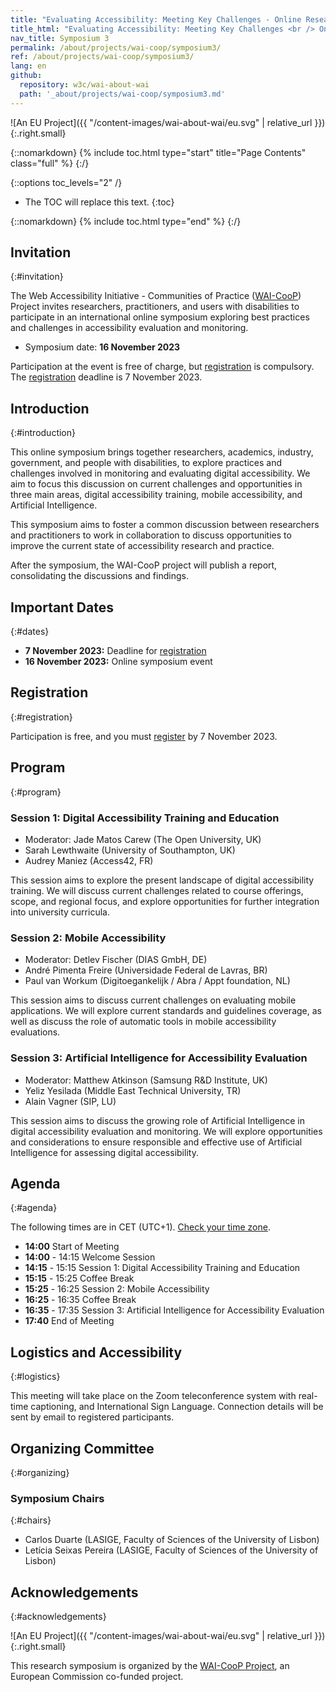 ```yaml
---
title: "Evaluating Accessibility: Meeting Key Challenges - Online Research Symposium, 16 November 2023"
title_html: "Evaluating Accessibility: Meeting Key Challenges <br /> Online Research Symposium, 16 November 2023"
nav_title: Symposium 3
permalink: /about/projects/wai-coop/symposium3/
ref: /about/projects/wai-coop/symposium3/
lang: en
github:
  repository: w3c/wai-about-wai
  path: '_about/projects/wai-coop/symposium3.md'
---
```


![An EU Project]({{ "/content-images/wai-about-wai/eu.svg" | relative_url }}){:.right.small}

{::nomarkdown}
{% include toc.html type="start" title="Page Contents" class="full" %}
{:/}

{::options toc_levels="2" /}
-   The TOC will replace this text.
{:toc}


{::nomarkdown}
{% include toc.html type="end" %}
{:/}

## Invitation
{:#invitation}

The Web Accessibility Initiative - Communities of Practice ([WAI-CooP](https://www.w3.org/WAI/about/projects/wai-coop/)) Project invites researchers, practitioners, and users with disabilities to participate in an international online symposium exploring best practices and challenges in accessibility evaluation and monitoring.

- Symposium date: **16 November 2023**

Participation at the event is free of charge, but [registration](https://www.w3.org/2002/09/wbs/1/WAI-CooP_symposium3/) is compulsory. The [registration](https://www.w3.org/2002/09/wbs/1/WAI-CooP_symposium3/) deadline is 7 November 2023. 

## Introduction
{:#introduction}

This online symposium brings together researchers, academics, industry, government, and people with disabilities, to explore practices and challenges involved in monitoring and evaluating digital accessibility. We aim to focus this discussion on current challenges and opportunities in three main areas, digital accessibility training, mobile accessibility, and Artificial Intelligence. 

This symposium aims to foster a common discussion between researchers and practitioners to work in collaboration to discuss opportunities to improve the current state of accessibility research and practice.

After the symposium, the WAI-CooP project will publish a report, consolidating the discussions and findings. 


## Important Dates
{:#dates}

-	**7 November 2023:** Deadline for [registration](https://www.w3.org/2002/09/wbs/1/WAI-CooP_symposium3/)
-	**16 November 2023:** Online symposium event

## Registration
{:#registration}

Participation is free, and you must [register](https://www.w3.org/2002/09/wbs/1/WAI-CooP_symposium3/) by 7 November 2023.


## Program
{:#program}

### Session 1: Digital Accessibility Training and Education
- Moderator: Jade Matos Carew (The Open University, UK)
- Sarah Lewthwaite (University of Southampton, UK)
- Audrey Maniez (Access42, FR)

This session aims to explore the present landscape of digital accessibility training. We will discuss current challenges related to course offerings, scope, and regional focus, and explore opportunities for further integration into university curricula. 

### Session 2: Mobile Accessibility
- Moderator: Detlev Fischer (DIAS GmbH, DE)
- André Pimenta Freire (Universidade Federal de Lavras, BR)
- Paul van Workum (Digitoegankelijk / Abra / Appt foundation, NL)

This session aims to discuss current challenges on evaluating mobile applications. We will explore current standards and guidelines coverage, as well as discuss the role of automatic tools in mobile accessibility evaluations.

### Session 3: Artificial Intelligence for Accessibility Evaluation
- Moderator: Matthew Atkinson (Samsung R&D Institute, UK)
- Yeliz Yesilada (Middle East Technical University, TR)
- Alain Vagner (SIP, LU)

This session aims to discuss the growing role of Artificial Intelligence in digital accessibility evaluation and monitoring. We will explore opportunities and considerations to ensure responsible and effective use of Artificial Intelligence for assessing digital accessibility.



## Agenda
{:#agenda}

The following times are in CET (UTC+1). [Check your time zone](https://www.timeanddate.com/worldclock/fixedtime.html?msg=Evaluating+Accessibility%3A+Meeting+Key+Challenges&iso=20231116T14&p1=195&ah=3&am=40).

- **14:00** Start of Meeting
- **14:00** - 14:15 Welcome Session
- **14:15** - 15:15 Session 1: Digital Accessibility Training and Education
- **15:15** - 15:25 Coffee Break
- **15:25** - 16:25 Session 2: Mobile Accessibility
- **16:25** - 16:35 Coffee Break
- **16:35** - 17:35 Session 3: Artificial Intelligence for Accessibility Evaluation
- **17:40** End of Meeting


## Logistics and Accessibility
{:#logistics}

This meeting will take place on the Zoom teleconference system with real-time captioning, and International Sign Language. Connection details will be sent by email to registered participants.



## Organizing Committee 
{:#organizing}

### Symposium Chairs
{:#chairs}

- Carlos Duarte (LASIGE, Faculty of Sciences of the University of Lisbon)
- Letícia Seixas Pereira (LASIGE, Faculty of Sciences of the University of Lisbon)


## Acknowledgements
{:#acknowledgements}

![An EU Project]({{ "/content-images/wai-about-wai/eu.svg" | relative_url }}){:.right.small}

This research symposium is organized by the [WAI-CooP Project](https://www.w3.org/WAI/about/projects/wai-coop/), an European Commission co-funded project. 